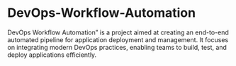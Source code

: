 # DevOps-Workflow-Automation
DevOps Workflow Automation” is a project aimed at creating an end-to-end automated pipeline for application deployment and management. It focuses on integrating modern DevOps practices, enabling teams to build, test, and deploy applications efficiently.
